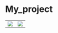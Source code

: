 # My_project

<table>
<tr>
<td><img src="https://user-images.githubusercontent.com/75316867/120262182-503d9300-c2d4-11eb-93d3-2936971257fb.jpg"></td>
<td><img src="https://user-images.githubusercontent.com/75316867/120264161-2dad7900-c2d8-11eb-956f-01d8787282f6.jpg"></td>
</tr>
</table>
